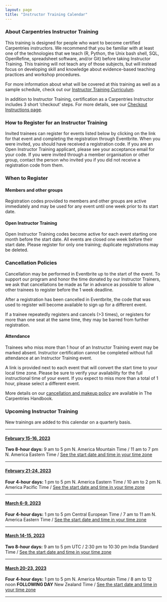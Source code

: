 ```yaml
---
layout: page
title: "Instructor Training Calendar"
---
```


### About Carpentries Instructor Training

This training is designed for people who want to become certified Carpentries instructors. We recommend that you be familiar with at least one of the technologies that we teach (R, Python, the Unix bash shell, SQL, OpenRefine, spreadsheet software, and/or Git) before taking Instructor Training. This training will not teach any of those subjects, but will instead focus on developing skill and knowledge about evidence-based teaching practices and workshop procedures.

For more information about what will be covered at this training as well as a sample schedule, check out our [Instructor Training Curriculum](https://carpentries.github.io/instructor-training/).

In addition to Instructor Training, certification as a Carpentries Instructor includes 3 short ‘checkout’ steps. For more details, see our [Checkout Instructions page](https://carpentries.github.io/instructor-training/checkout/index.html).

### How to Register for an Instructor Training

Invited trainees can register for events listed below by clicking on the link for that event and completing the registration through Eventbrite. When you were invited, you should have received a registration code. If you are an Open Instructor Training applicant, please see your acceptance email for your code. If you were invited through a member organisation or other group, contact the person who invited you if you did not receive a registration code from them.  

### When to Register

#### Members and other groups

Registration codes provided to members and other groups are active immediately and may be used for any event until one week prior to its start date. 

#### Open Instructor Training

Open Instructor Training codes become active for each event starting one month before the start date. All events are closed one week before their start date. Please register for only one training; duplicate registrations may be deleted.

### Cancellation Policies

Cancellation may be performed in Eventbrite up to the start of the event. To support our program and honor the time donated by our Instructor Trainers, we ask that cancellations be made as far in advance as possible to allow other trainees to register before the 1 week deadline. 

After a registration has been cancelled in Eventbrite, the code that was used to register will become available to sign up for a different event. 

If a trainee repeatedly registers and cancels (>3 times), or registers for more than one seat at the same time, they may be barred from further registration.

#### Attendance

Trainees who miss more than 1 hour of an Instructor Training event may be marked absent. Instructor certification cannot be completed without full attendance at an Instructor Training event.

A link is provided next to each event that will convert the start time to your local time zone. Please be sure to verify your availability for the full instructional time of your event. If you expect to miss more than a total of 1 hour, please select a different event.

More details on our [cancellation and makeup policy](https://docs.carpentries.org/topic_folders/instructor_training/cancellations_and_makeups.html) are available in The Carpentries Handbook.

### Upcoming Instructor Training

New trainings are added to this calendar on a quarterly basis.

<hr>

#### [February 15-16, 2023](https://www.eventbrite.com/e/the-carpentries-online-instructor-training-february-15-16-2023-tickets-476729620127) 

**Two 8-hour days:** 9 am to 5 pm N. America Mountain Time / 11 am to 7 pm N. America Eastern Time / [See the start date and time in your time zone](https://www.timeanddate.com/worldclock/fixedtime.html?msg=Carpentries+Instructor+Training&iso=20230215T09&p1=75&ah=8)

<hr>

#### [February 21-24, 2023](https://www.eventbrite.com/e/the-carpentries-online-instructor-training-february-21-24-2023-tickets-476730954117)

**Four 4-hour days:** 1 pm to 5 pm N. America Eastern Time / 10 am to 2 pm N. America Pacific Time /  [See the start date and time in your time zone](https://www.timeanddate.com/worldclock/fixedtime.html?msg=Carpentries+Instructor+Training&iso=20230221T13&p1=77&ah=4)

<hr>

#### [March 6-9, 2023](https://www.eventbrite.com/e/the-carpentries-online-instructor-training-march-6-9-2023-tickets-476732177777)

**Four 4-hour days:** 1 pm to 5 pm Central European Time / 7 am to 11 am N. America Eastern Time / [See the start date and time in your time zone](https://www.timeanddate.com/worldclock/fixedtime.html?msg=Carpentries+Instructor+Training&iso=20230306T13&p1=195&ah=4)

<hr>

#### [March 14-15, 2023](https://www.eventbrite.com/e/the-carpentries-online-instructor-training-march-14-15-2023-tickets-476736390377)

**Two 8-hour days:** 9 am to 5 pm UTC / 2:30 pm to 10:30 pm India Standard Time /  [See the start date and time in your time zone](https://www.timeanddate.com/worldclock/fixedtime.html?msg=Carpentries+Instructor+Training&iso=20230314T09&p1=136&ah=8)

<hr>


#### [March 20-23, 2023](https://www.eventbrite.com/e/the-carpentries-online-instructor-training-march-20-23-2023-tickets-476742779487)

**Four 4-hour days:** 1 pm to 5 pm N. America Mountain Time / 8 am to 12 noon **FOLLOWING DAY** New Zealand Time /  [See the start date and time in your time zone](https://www.timeanddate.com/worldclock/fixedtime.html?msg=Carpentries+Instructor+Training&iso=20230320T13&p1=75&ah=4)

<hr>


